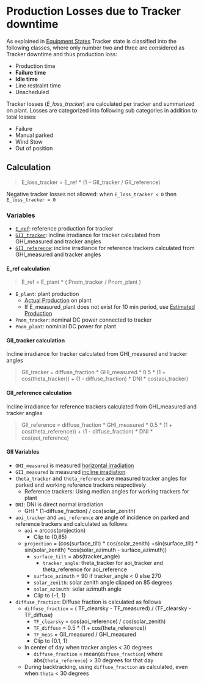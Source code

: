 # Production Losses due to Tracker downtime

As explained in [Equipment States](../../../data_collection/equipment_states/) Tracker state is classified into the following classes, where only number two and three are considered as Tracker downtime and thus production loss:
- Production time
- __Failure time__
- __Idle time__
- Line restraint time
- Unscheduled

Tracker losses (*E_loss_tracker*) are calculated per tracker and summarized on plant. Losses are categorized into following sub categories in addition to total losses:
-	Failure
-	Manual parked
-	Wind Stow
-	Out of position

## Calculation
> E_loss_tracker  = E_ref  *  (1 – GII_tracker / GII_reference)

Negative tracker losses not allowed: when `E_loss_tracker < 0` then `E_loss_tracker = 0`

### Variables
- [`E_ref`](#e_ref-calculation): reference production for tracker
- [`GII_tracker`](#gii_tracker-calculation): incline irradiance for tracker calculated from GHI_measured and tracker angles
- [`GII_reference`](#e_ref-calculation): incline irradiance for reference trackers calculated from GHI_measured and tracker angles

#### E_ref calculation
> E_ref = E_plant * ( Pnom_tracker /  Pnom_plant )

- `E_plant`: plant production
    - [Actual Production](../yield_and_weather/actual_production.md) on plant
    - If E_measured_plant does not exist for 10 min period, use [Estimated Production](../yield_and_weather/estimated_production.md) 
- `Pnom_tracker`: nominal DC power connected to tracker
- `Pnom_plant`: nominial DC power for plant

#### GII_tracker calculation
Incline irradiance for tracker calculated from GHI_measured and tracker angles
> GII_tracker = diffuse_fraction * GHI_measured * 0.5 * (1 + cos(theta_tracker)) + (1 - diffuse_fraction) * DNI * cos(aoi_tracker)

#### GII_reference calculation
Incline irradiance for reference trackers calculated from GHI_measured and tracker angles
> GII_reference = diffuse_fraction * GHI_measured * 0.5 * (1 + cos(theta_reference)) + (1 - diffuse_fraction) * DNI * cos(aoi_reference)

#### GII Variables
- `GHI_measured` is measured [horizontal irradiation](../yield_and_weather/horizontal_irradiation.md)
- `GII_measured` is measured [incline irradiation](../yield_and_weather/incline_irradiation.md)
- `theta_tracker` and `theta_reference` are measured tracker angles for parked and working reference trackers respectively
    - Reference trackers: Using median angles for working trackers for plant
- `DNI`: DNI is direct normal irradiation
    - GHI * (1-diffuse_fraction) / cos(solar_zenith)
- `aoi_tracker` and `aoi_reference` are angle of incidence on parked and reference trackers and calculated as follows: 
    - `aoi` = arccos(projection)
        - Clip to {0,85}
    - `projection` =  (cos(surface_tilt) * cos(solar_zenith) +sin(surface_tilt) * sin(solar_zenith) *cos(solar_azimuth - surface_azimuth))
        - `surface_tilt` = abs(tracker_angle)
            - `tracker_angle`: theta_tracker for aoi_tracker and theta_reference for aoi_reference
        - `surface_azimuth` = 90 if tracker_angle < 0 else 270
        - `solar_zenith`: solar zenith angle clipped on 85 degrees
        - `solar_azimuth`: solar azimuth angle
        - Clip to {-1, 1}
- `diffuse_fraction`: Diffuse fraction is calculated as follows 
    - `diffuse_fraction` = ( TF_clearsky - TF_measured) / (TF_clearsky - TF_diffuse)
        - `TF_clearsky` = cos(aoi_reference) / cos(solar_zenith)
        - `TF_diffuse` = 0.5 * (1 + cos(theta_reference))
        - `TF_meas` = GII_measured / GHI_measured
        - Clip to {0.1, 1}
    - In center of day when tracker angles < 30 degrees
        - `diffuse_fraction` = mean(`diffuse_fraction`) where abs(`theta_reference`) > 30 degrees for that day
    - During backtracking, using `diffuse_fraction` as calculated, even when `theta` < 30 degrees